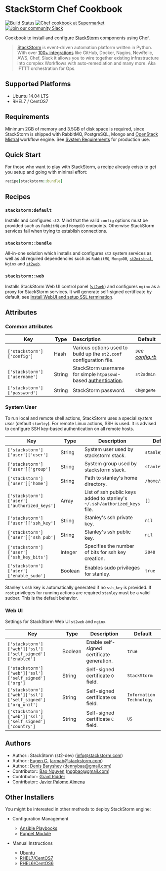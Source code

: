 # StackStorm Chef Cookbook
[![Build Status](https://travis-ci.org/StackStorm/chef-stackstorm.svg)](https://travis-ci.org/StackStorm/chef-stackstorm)
[![Chef cookbook at Supermarket](https://img.shields.io/cookbook/v/stackstorm.svg?maxAge=2592000)](https://supermarket.chef.io/cookbooks/stackstorm)
[![Join our community Slack](https://stackstorm-community.herokuapp.com/badge.svg)](https://stackstorm.typeform.com/to/K76GRP)

Cookbook to install and configure [StackStorm](https://github.com/stackstorm/st2) components using Chef.

> [StackStorm](http://stackstorm.com/) is event-driven automation platform written in Python.
With over [100+ integrations](https://github.com/StackStorm/st2contrib/tree/master/packs) like GitHub, Docker, Nagios, NewRelic, AWS, Chef, Slack it allows you to wire together existing infrastructure into complex Workflows with auto-remediation and many more.
Aka IFTTT orchestration for Ops.

## Supported Platforms
* Ubuntu 14.04 LTS
* RHEL7 / CentOS7

## Requirements
Minimum 2GB of memory and 3.5GB of disk space is required, since StackStorm is shipped with RabbitMQ, PostgreSQL, Mongo and [OpenStack Mistral](https://github.com/stackstorm/chef-openstack-mistral) workflow engine. See [System Requirements](https://docs.stackstorm.com/install/system_requirements.html) for production use.

## Quick Start
For those who want to play with StackStorm, a recipe already exists to get you setup and going with minimal effort:
```rb
recipe[stackstorm::bundle]
```

## Recipes

### `stackstorm:default`
Installs and configures `st2`.
Mind that the valid `config` options must be provided such as `RabbitMQ` and `MongoDB` endpoints.
 Otherwise StackStorm services fail when trying to establish connections.

### `stackstorm::bundle`
All-in-one solution which installs and configures `st2` system services as well as all required dependencies such as `RabbitMQ`, `MongoDB`, [`st2mistral`](https://github.com/StackStorm/chef-openstack-mistral), `Nginx` and [`st2web`](https://github.com/StackStorm/st2web).

### `stackstorm::web`
Installs StackStorm Web UI control panel ([`st2web`](https://github.com/StackStorm/st2web)) and configures `nginx` as a proxy for StackStorm services.
It will generate self-signed certificate by default, see [Install WebUI and setup SSL termination](https://docs.stackstorm.com/install/deb.html#install-webui-and-setup-ssl-termination).

## Attributes
### Common attributes
| Key | Type | Description | Default |
| --- | --- | :--- | --- |
| `['stackstorm']['config']` | Hash | Various options used to build up the `st2.conf` configuration file. | *see [config.rb](attributes/config.rb)* |
| `['stackstorm']['username']` | String | StackStorm username for simple `htpasswd`-based [authentication](https://docs.stackstorm.com/install/deb.html?highlight=flat_file#configure-authentication). | `st2admin` |
| `['stackstorm']['password']` | String | StackStorm password. | `Ch@ngeMe` |

### System User
To run local and remote shell actions, StackStorm uses a special _system user_ (default `stanley`). For remote Linux actions, SSH is used. It is advised to configure SSH key-based authentication on all remote hosts.

| Key | Type | Description | Default |
| --- | --- | --- | --- |
| `['stackstorm']['user']['user']` | String | System user used by stackstorm stack. | `stanley` |
| `['stackstorm']['user']['group']` | String | System group used by stackstorm stack. | `stanley` |
| `['stackstorm']['user']['home']` | String | Path to stanley's home directory. | `/home/stanley` |
| `['stackstorm']['user']['authorized_keys']` | Array | List of ssh public keys added to stanley's `~/.ssh/authorized_keys` file. | `[]` |
| `['stackstorm']['user']['ssh_key']` | String | Stanley's ssh private key. | `nil` |
| `['stackstorm']['user']['ssh_pub']` | String | Stanley's ssh public key. | `nil` |
| `['stackstorm']['user']['ssh_key_bits']` | Integer | Specifies the number of bits for ssh key creation. | `2048` |
| `['stackstorm']['user']['enable_sudo']` | Boolean | Enables sudo privileges for stanley. | `true` |
Stanley's ssh key is automatically generated if no `ssh_key` is provided. If `root` privileges for running actions are required `stanley` must be a valid sudoer. This is the default behavior.

### Web UI
Settings for StackStorm Web UI `st2web` and `nginx`.

| Key | Type | Description | Default |
| --- | --- | --- | --- |
| `['stackstorm']['web']['ssl']['self_signed']['enabled']` | Boolean | Enable self-signed certificate generation. | `true` |
| `['stackstorm']['web']['ssl']['self_signed']['org']` | String | Self-signed certificate `O` field. | `StackStorm` |
| `['stackstorm']['web']['ssl']['self_signed']['org_unit']` | String | Self-signed certificate `OU` field. | `Information Technology` |
| `['stackstorm']['web']['ssl']['self_signed']['country']` | String | Self-signed certificate `C` field. | `US` |

## Authors
* Author:: StackStorm (st2-dev) (<info@stackstorm.com>)
* Author:: [Eugen C.](https://github.com/armab/) (<armab@stackstorm.com>)
* Author:: [Denis Baryshev](https://github.com/armab/) (<dennybaa@gmail.com>)
* Contributor:: [Bao Nguyen](https://github.com/sysbot) (<ngqbao@gmail.com>)
* Contributor:: [Grant Ridder](https://github.com/shortdudey123)
* Contributor:: [Javier Palomo Almena](https://github.com/jvrplmlmn)

## Other Installers
You might be interested in other methods to deploy StackStorm engine:
* Configuration Management
  * [Ansible Playbooks](https://github.com/stackstorm/ansible-st2)
  * [Puppet Module](https://github.com/stackstorm/puppet-st2)

* Manual Instructions
  * [Ubuntu](https://docs.stackstorm.com/install/deb.html)
  * [RHEL7/CentOS7](https://docs.stackstorm.com/install/rhel7.html)
  * [RHEL6/CentOS6](https://docs.stackstorm.com/install/rhel6.html)
